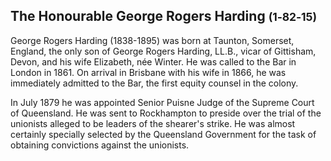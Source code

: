 ## The Honourable George Rogers Harding <small>(1‑82‑15)</small>

George Rogers Harding (1838-1895) was born at Taunton, Somerset, England, the only son of George Rogers Harding, LL.B., vicar of Gittisham, Devon, and his wife Elizabeth, née Winter. He was called to the Bar in London in 1861. On arrival in Brisbane with his wife in 1866, he was immediately admitted to the Bar, the first equity counsel in the colony. 

In July 1879 he was appointed Senior Puisne Judge of the Supreme Court of Queensland. He was sent to Rockhampton to preside over the trial of the unionists alleged to be leaders of the shearer's strike. He was almost certainly specially selected by the Queensland Government for the task of obtaining convictions against the unionists. 
